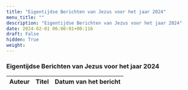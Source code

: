 ```yaml
---
title: "Eigentijdse Berichten van Jezus voor het jaar 2024"
menu_title: ""
description: "Eigentijdse Berichten van Jezus voor het jaar 2024"
date: 2024-02-01 06:00:01+00:116
draft: False
hidden: True
weight:
---
```

### Eigentijdse Berichten van Jezus voor het jaar 2024

**Auteur** | **Titel** | **Datum van het bericht**
---|---|---
